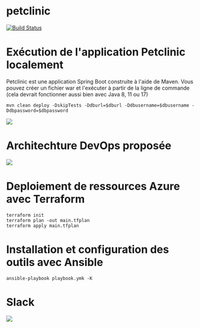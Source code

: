 # petclinic
[![Build Status](http://samirer.freeboxos.fr:8080/buildStatus/icon?job=Petclinic-DC)](http://samirer.freeboxos.fr:8080/job/Petclinic-DC/)


# Exécution de l'application Petclinic localement
Petclinic est une application Spring Boot construite à l'aide de Maven. Vous pouvez créer un fichier war et l'exécuter à partir de la ligne de commande (cela devrait fonctionner aussi bien avec Java 8, 11 ou 17)

```
mvn clean deploy -DskipTests -Ddburl=$dburl -Ddbusername=$dbusername -Ddbpassword=$dbpassword
```
 
<a href=''><img src='https://github.com/samirerr/petclinic/blob/master/images/appli_petclinic.png?raw=true'></a>


# Architechture DevOps proposée


<a href=''><img src='https://github.com/samirerr/petclinic/blob/master/images/architecture.jpg?raw=true'></a>


# Deploiement de ressources Azure avec Terraform

```
terraform init
terraform plan -out main.tfplan
terraform apply main.tfplan
```

# Installation et configuration des outils avec Ansible
```
ansible-playbook playbook.ymk -K
```

# Slack
<a href=''><img src='https://github.com/samirerr/petclinic/blob/master/images/screen-slack.jpg?raw=true'></a>
